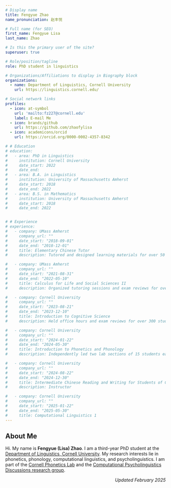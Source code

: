 ```yaml
---
# Display name
title: Fengyue Zhao
name_pronunciation: 赵丰悦

# Full name (for SEO)
first_name: Fengyue Lisa
last_name: Zhao

# Is this the primary user of the site?
superuser: true

# Role/position/tagline
role: PhD student in linguistics

# Organizations/Affiliations to display in Biography block
organizations:
  - name: Department of Linguistics, Cornell University
    url: https://linguistics.cornell.edu/

# Social network links
profiles:
  - icon: at-symbol
    url: 'mailto:fz227@cornell.edu'
    label: E-mail Me
  - icon: brands/github
    url: https://github.com/zhaofylisa
  - icon: academicons/orcid
    url: https://orcid.org/0000-0002-4357-8342

# # Education
# education:
#   - area: PhD in Linguistics
#     institution: Cornell University
#     date_start: 2022
#     date_end: 
#   - area: B.A. in Linguistics
#     institution: University of Massachusetts Amherst
#     date_start: 2018
#     date_end: 2022
#   - area: B.S. in Mathematics
#     institution: University of Massachusetts Amherst
#     date_start: 2018
#     date_end: 2022


# # Experience
# experience:
#   - company: UMass Amherst
#     company_url: ""
#     date_start: "2018-09-01"
#     date_end: "2018-12-01"
#     title: Elementary Chinese Tutor
#     description: Tutored and designed learning materials for over 50 students.

#   - company: UMass Amherst
#     company_url: ""
#     date_start: "2021-08-31"
#     date_end: "2022-05-10"
#     title: Calculus for Life and Social Sciences II
#     description: Organized tutoring sessions and exam reviews for over 150 students.

#   - company: Cornell University
#     company_url: ""
#     date_start: "2023-08-21"
#     date_end: "2023-12-10"
#     title: Introduction to Cognitive Science
#     description: Held office hours and exam reviews for over 300 students.

#   - company: Cornell University
#     company_url: ""
#     date_start: "2024-01-22"
#     date_end: "2024-05-30"
#     title: Introduction to Phonetics and Phonology
#     description: Independently led two lab sections of 15 students each.

#   - company: Cornell University
#     company_url: ""
#     date_start: "2024-08-22"
#     date_end: "2024-12-30"
#     title: Intermediate Chinese Reading and Writing for Students of Chinese Heritage
#     description: Instructor

#   - company: Cornell University
#     company_url: ""
#     date_start: "2025-01-22"
#     date_end: "2025-05-30"
#     title: Computational Linguistics 1
---
```


## About Me

Hi. My name is <strong>Fengyue (Lisa) Zhao</strong>. I am a third-year PhD student at the <a href="https://linguistics.cornell.edu/">Department of Linguistics, Cornell University</a>. My research interests lie in phonetics, phonology, computational linguistics, and psycholinguistics. I am part of the <a href="https://conf.ling.cornell.edu/">Cornell Phonetics Lab</a> and the <a href="https://c-psyd.github.io/">Computational Psycholinguistics Discussions research group</a>. 

<p align="right">
    <i>Updated February 2025</i>
</p>
